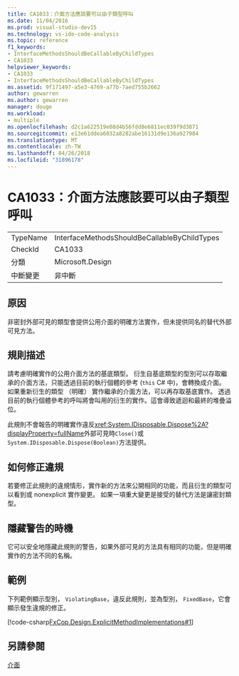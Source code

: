 ```yaml
---
title: CA1033：介面方法應該要可以由子類型呼叫
ms.date: 11/04/2016
ms.prod: visual-studio-dev15
ms.technology: vs-ide-code-analysis
ms.topic: reference
f1_keywords:
- InterfaceMethodsShouldBeCallableByChildTypes
- CA1033
helpviewer_keywords:
- CA1033
- InterfaceMethodsShouldBeCallableByChildTypes
ms.assetid: 9f171497-a5e3-4769-a77b-7aed755b2662
author: gewarren
ms.author: gewarren
manager: douge
ms.workload:
- multiple
ms.openlocfilehash: d2c1a622519e08d4b56fdd8e6811ec039f9d3871
ms.sourcegitcommit: e13e61ddea6032a8282abe16131d9e136a927984
ms.translationtype: MT
ms.contentlocale: zh-TW
ms.lasthandoff: 04/26/2018
ms.locfileid: "31896178"
---
```

# <a name="ca1033-interface-methods-should-be-callable-by-child-types"></a>CA1033：介面方法應該要可以由子類型呼叫
|||
|-|-|
|TypeName|InterfaceMethodsShouldBeCallableByChildTypes|
|CheckId|CA1033|
|分類|Microsoft.Design|
|中斷變更|非中斷|

## <a name="cause"></a>原因
 非密封外部可見的類型會提供公用介面的明確方法實作，但未提供同名的替代外部可見方法。

## <a name="rule-description"></a>規則描述
 請考慮明確實作的公用介面方法的基底類型。 衍生自基底類型的型別可以存取繼承的介面方法，只能透過目前的執行個體的參考 (`this` C# 中)，會轉換成介面。 如果重新衍生的類型 （明確） 實作繼承的介面方法，可以再存取基底實作。 透過目前的執行個體參考的呼叫將會叫用的衍生的實作。這會導致遞迴和最終的堆疊溢位。

 此規則不會報告的明確實作違反<xref:System.IDisposable.Dispose%2A?displayProperty=fullName>外部可見時`Close()`或`System.IDisposable.Dispose(Boolean)`方法提供。

## <a name="how-to-fix-violations"></a>如何修正違規
 若要修正此規則的違規情形，實作新的方法來公開相同的功能，而且衍生的類型可以看到或 nonexplicit 實作變更。 如果一項重大變更是接受的替代方法是讓密封類型。

## <a name="when-to-suppress-warnings"></a>隱藏警告的時機
 它可以安全地隱藏此規則的警告，如果外部可見的方法具有相同的功能，但是明確實作的方法不同的名稱。

## <a name="example"></a>範例
 下列範例顯示型別， `ViolatingBase`，違反此規則，並為型別， `FixedBase`，它會顯示發生違規的修正。

 [!code-csharp[FxCop.Design.ExplicitMethodImplementations#1](../code-quality/codesnippet/CSharp/ca1033-interface-methods-should-be-callable-by-child-types_1.cs)]

## <a name="see-also"></a>另請參閱
 [介面](/dotnet/csharp/programming-guide/interfaces/index)